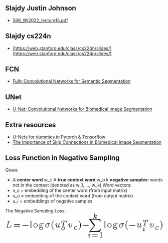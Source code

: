 ## Slajdy Justin Johnson
- [598_WI2022_lecture15.pdf](https://skos.ii.uni.wroc.pl/pluginfile.php/77148/mod_resource/content/2/598_WI2022_lecture15.pdf)

## Slajdy cs224n
- [https://web.stanford.edu/class/cs224n/slides/](https://web.stanford.edu/class/cs224n/slides/)

## FCN
- [Fully Convolutional Networks for Semantic Segmentation](https://arxiv.org/abs/1411.4038)
## UNet
- [U-Net: Convolutional Networks for Biomedical Image Segmentation](https://arxiv.org/abs/1505.04597)


## Extra resources
- [U-Nets for dummies in Pytorch & Tensorflow](https://medium.com/@chewryan0/u-nets-for-dummies-pytorch-tensorflow-dddcdb8a2759)
- [The Importance of Skip Connections in Biomedical Image Segmentation](https://arxiv.org/pdf/1608.04117)


## Loss Function in Negative Sampling
Given:

- A **center word** w_c
A **true context word** w_o
k **negative samples**: words not in the context (denoted as w_1, ..., w_k)
Word vectors:
- v_c = embedding of the center word (from input matrix)
- u_o = embedding of the context word (from output matrix)
- u_i = embeddings of negative samples

The Negative Sampling Loss:  
![img](./images/negative_sampling_loss.jpg)

